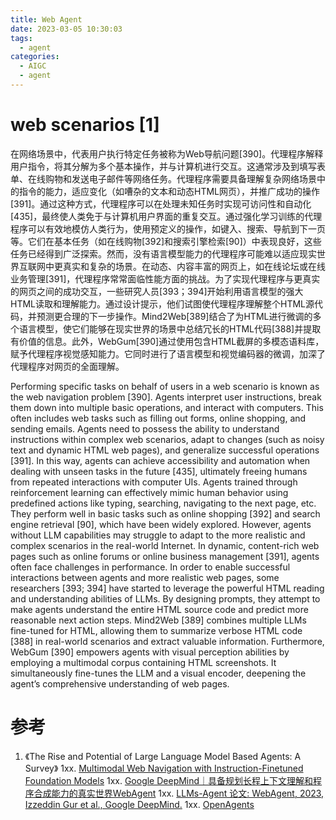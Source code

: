 ```yaml
---
title: Web Agent
date: 2023-03-05 10:30:03
tags:
  - agent
categories:
  - AIGC  
  - agent
---
```


<p></p>
<!-- more -->

# web scenarios [1]
在网络场景中，代表用户执行特定任务被称为Web导航问题[390]。代理程序解释用户指令，将其分解为多个基本操作，并与计算机进行交互。这通常涉及到填写表单、在线购物和发送电子邮件等网络任务。代理程序需要具备理解复杂网络场景中的指令的能力，适应变化（如嘈杂的文本和动态HTML网页），并推广成功的操作[391]。通过这种方式，代理程序可以在处理未知任务时实现可访问性和自动化[435]，最终使人类免于与计算机用户界面的重复交互。通过强化学习训练的代理程序可以有效地模仿人类行为，使用预定义的操作，如键入、搜索、导航到下一页等。它们在基本任务（如在线购物[392]和搜索引擎检索[90]）中表现良好，这些任务已经得到广泛探索。然而，没有语言模型能力的代理程序可能难以适应现实世界互联网中更真实和复杂的场景。在动态、内容丰富的网页上，如在线论坛或在线业务管理[391]，代理程序常常面临性能方面的挑战。为了实现代理程序与更真实的网页之间的成功交互，一些研究人员[393；394]开始利用语言模型的强大HTML读取和理解能力。通过设计提示，他们试图使代理程序理解整个HTML源代码，并预测更合理的下一步操作。Mind2Web[389]结合了为HTML进行微调的多个语言模型，使它们能够在现实世界的场景中总结冗长的HTML代码[388]并提取有价值的信息。此外，WebGum[390]通过使用包含HTML截屏的多模态语料库，赋予代理程序视觉感知能力。它同时进行了语言模型和视觉编码器的微调，加深了代理程序对网页的全面理解。

Performing specific tasks on behalf of users in a web scenario is known as the web navigation problem [390]. Agents interpret user instructions, break them down into multiple basic operations, and interact with computers. This often includes web tasks such as filling out forms, online shopping, and sending emails. Agents need to possess the ability to understand instructions within complex web scenarios, adapt to changes (such as noisy text and dynamic HTML web pages), and generalize successful operations [391]. In this way, agents can achieve accessibility and automation when dealing with unseen tasks in the future [435], ultimately freeing humans from repeated interactions with computer UIs. Agents trained through reinforcement learning can effectively mimic human behavior using predefined actions like typing, searching, navigating to the next page, etc. They perform well in basic tasks such as online shopping [392] and search engine retrieval [90], which have been widely explored. However, agents without LLM capabilities may struggle to adapt to the more realistic and complex scenarios in the real-world Internet. In dynamic, content-rich web pages such as online forums or online business management [391], agents often face challenges in performance. In order to enable successful interactions between agents and more realistic web pages, some researchers [393; 394] have started to leverage the powerful HTML reading and understanding abilities of LLMs. By designing prompts, they attempt to make agents understand the entire HTML source code and predict more reasonable next action steps. Mind2Web [389] combines multiple LLMs fine-tuned for HTML, allowing them to summarize verbose HTML code [388] in real-world scenarios and extract valuable information. Furthermore, WebGum [390] empowers agents with visual perception abilities by employing a multimodal corpus containing HTML screenshots. It simultaneously fine-tunes the LLM and a visual encoder, deepening the agent’s comprehensive understanding of web pages.

# 参考
1. 《The Rise and Potential of Large Language Model Based Agents: A Survey》
1xx. [Multimodal Web Navigation with Instruction-Finetuned Foundation Models](https://sites.google.com/view/mm-webnav/)
1xx. [Google DeepMind｜具备规划长程上下文理解和程序合成能力的真实世界WebAgent](https://hub.baai.ac.cn/view/28104)
1xx. [LLMs-Agent 论文: WebAgent, 2023, Izzeddin Gur et al., Google DeepMind.](https://zhuanlan.zhihu.com/p/662146234)
1xx. [OpenAgents](https://github.com/www6v/OpenAgents)